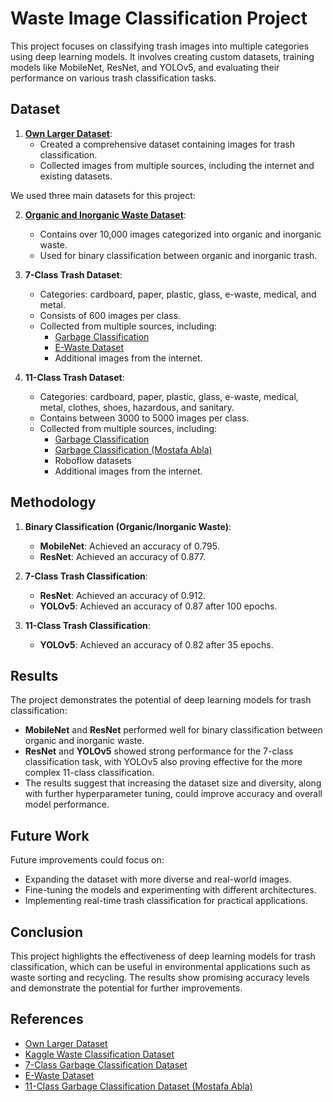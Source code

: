 # Waste Image Classification Project

This project focuses on classifying trash images into multiple categories using deep learning models. It involves creating custom datasets, training models like MobileNet, ResNet, and YOLOv5, and evaluating their performance on various trash classification tasks.

## Dataset

1. **[Own Larger Dataset](https://www.dropbox.com/scl/fi/uwftk9pwbka66evt4sdf3/trash_classification_data.zip?rlkey=ntnhuvtmb4xyxr92zse99w7pa&st=n9tq5oh4&dl=0)**:
   - Created a comprehensive dataset containing images for trash classification.
   - Collected images from multiple sources, including the internet and existing datasets.

We used three main datasets for this project:

2. **[Organic and Inorganic Waste Dataset](https://www.kaggle.com/datasets/techsash/waste-classification-data)**:
   - Contains over 10,000 images categorized into organic and inorganic waste.
   - Used for binary classification between organic and inorganic trash.

3. **7-Class Trash Dataset**:
   - Categories: cardboard, paper, plastic, glass, e-waste, medical, and metal.
   - Consists of 600 images per class.
   - Collected from multiple sources, including:
     - [Garbage Classification](https://www.kaggle.com/datasets/asdasdasasdas/garbage-classification)
     - [E-Waste Dataset](https://www.kaggle.com/datasets/kaustubh2402/ewaste-dataset)
     - Additional images from the internet.

4. **11-Class Trash Dataset**:
   - Categories: cardboard, paper, plastic, glass, e-waste, medical, metal, clothes, shoes, hazardous, and sanitary.
   - Contains between 3000 to 5000 images per class.
   - Collected from multiple sources, including:
     - [Garbage Classification](https://www.kaggle.com/datasets/asdasdasasdas/garbage-classification)
     - [Garbage Classification (Mostafa Abla)](https://www.kaggle.com/datasets/mostafaabla/garbage-classification)
     - Roboflow datasets
     - Additional images from the internet.

## Methodology

1. **Binary Classification (Organic/Inorganic Waste)**:
   - **MobileNet**: Achieved an accuracy of 0.795.
   - **ResNet**: Achieved an accuracy of 0.877.

2. **7-Class Trash Classification**:
   - **ResNet**: Achieved an accuracy of 0.912.
   - **YOLOv5**: Achieved an accuracy of 0.87 after 100 epochs.

3. **11-Class Trash Classification**:
   - **YOLOv5**: Achieved an accuracy of 0.82 after 35 epochs.

## Results

The project demonstrates the potential of deep learning models for trash classification:
- **MobileNet** and **ResNet** performed well for binary classification between organic and inorganic waste.
- **ResNet** and **YOLOv5** showed strong performance for the 7-class classification task, with YOLOv5 also proving effective for the more complex 11-class classification.
- The results suggest that increasing the dataset size and diversity, along with further hyperparameter tuning, could improve accuracy and overall model performance.

## Future Work

Future improvements could focus on:
- Expanding the dataset with more diverse and real-world images.
- Fine-tuning the models and experimenting with different architectures.
- Implementing real-time trash classification for practical applications.

## Conclusion

This project highlights the effectiveness of deep learning models for trash classification, which can be useful in environmental applications such as waste sorting and recycling. The results show promising accuracy levels and demonstrate the potential for further improvements.

## References

- [Own Larger Dataset]([https://github.com/Atharva309/trash_classification_data.git](https://www.dropbox.com/scl/fi/uwftk9pwbka66evt4sdf3/trash_classification_data.zip?rlkey=ntnhuvtmb4xyxr92zse99w7pa&st=n9tq5oh4&dl=0))
- [Kaggle Waste Classification Dataset](https://www.kaggle.com/datasets/techsash/waste-classification-data)
- [7-Class Garbage Classification Dataset](https://www.kaggle.com/datasets/asdasdasasdas/garbage-classification)
- [E-Waste Dataset](https://www.kaggle.com/datasets/kaustubh2402/ewaste-dataset)
- [11-Class Garbage Classification Dataset (Mostafa Abla)](https://www.kaggle.com/datasets/mostafaabla/garbage-classification)
